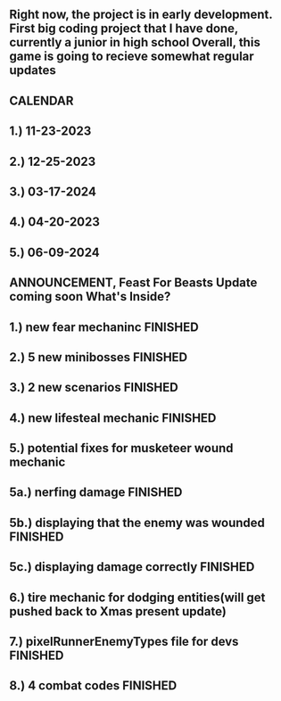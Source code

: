 Right now, the project is in early development.
First big coding project that I have done, currently a junior in high school
Overall, this game is going to recieve somewhat regular updates
-----------------------------------------------------------------------------------------------
CALENDAR
---
1.) 11-23-2023
---
2.) 12-25-2023
---
3.) 03-17-2024
---
4.) 04-20-2023
---
5.) 06-09-2024
-----------------------------------------------------------------------------------------------
ANNOUNCEMENT, Feast For Beasts Update coming soon
What's Inside?
---
1.) new fear mechaninc FINISHED
---
2.) 5 new minibosses FINISHED
---
3.) 2 new scenarios FINISHED
---
4.) new lifesteal mechanic FINISHED
---
5.) potential fixes for musketeer wound mechanic
---
5a.) nerfing damage FINISHED
---
5b.) displaying that the enemy was wounded FINISHED
---
5c.) displaying damage correctly FINISHED
---
6.) tire mechanic for dodging entities(will get pushed back to Xmas present update)
---
7.) pixelRunnerEnemyTypes file for devs FINISHED
---
8.) 4 combat codes FINISHED
---

